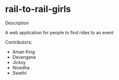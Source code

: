 # rail-to-rail-girls

Description

A web application for people to find rides to an event

Contributors:

* Aman King
* Devangana
* Jicksy
* Nivedha
* Swathi
